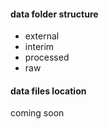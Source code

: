 #### data folder structure 

- external 
- interim
- processed
- raw 

#### data files location 

coming soon